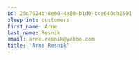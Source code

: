 ```yaml
---
id: 25a7624b-8e60-4e80-b1d0-bce646cb2591
blueprint: customers
first_name: Arne
last_name: Resnik
email: arne.resnik@yahoo.com
title: 'Arne Resnik'
---
```

